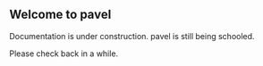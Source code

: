 ## Welcome to pavel

Documentation is under construction.
pavel is still being schooled.

Please check back in a while.
<script src = "https://github.com/orectique/pavel/blob/gh-pages/assets/script.js"></script>
